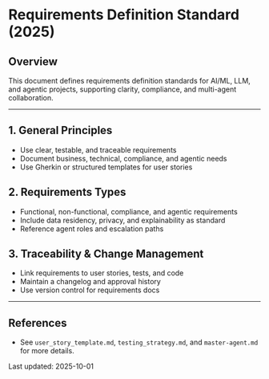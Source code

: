 
# Requirements Definition Standard (2025)

## Overview

This document defines requirements definition standards for AI/ML, LLM, and agentic projects, supporting clarity, compliance, and multi-agent collaboration.

---

## 1. General Principles
- Use clear, testable, and traceable requirements
- Document business, technical, compliance, and agentic needs
- Use Gherkin or structured templates for user stories

## 2. Requirements Types
- Functional, non-functional, compliance, and agentic requirements
- Include data residency, privacy, and explainability as standard
- Reference agent roles and escalation paths

## 3. Traceability & Change Management
- Link requirements to user stories, tests, and code
- Maintain a changelog and approval history
- Use version control for requirements docs

---

## References
- See `user_story_template.md`, `testing_strategy.md`, and `master-agent.md` for more details.

Last updated: 2025-10-01

